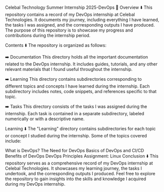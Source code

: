 Celebal Technology Summer Internship 2025-DevOps 🚀
Overview ⬇️
This repository contains a record of my DevOps internship at Celebal Technologies. It documents my journey, including everything I have learned, the tasks I was assigned, and the corresponding outputs I have produced. The purpose of this repository is to showcase my progress and contributions during the internship period.

Contents ⬇️
The repository is organized as follows:

➡️ Documentation
This directory holds all the important documentation related to the DevOps internship. It includes guides, tutorials, and any other relevant materials that I found useful throughout the internship.

➡️ Learning
This directory contains subdirectories corresponding to different topics and concepts I have learned during the internship. Each subdirectory includes notes, code snippets, and references specific to that topic.

➡️ Tasks
This directory consists of the tasks I was assigned during the internship. Each task is contained in a separate subdirectory, labeled numerically or with a descriptive name.

Learning ⬇️
The "Learning" directory contains subdirectories for each topic or concept I studied during the internship. Some of the topics covered include:

What is DevOps?
The Need for DevOps
Basics of DevOps and CI/CD
Benefits of DevOps
DevOps Principles
Assignment: Linux
Conclusion ⬇️
This repository serves as a comprehensive record of my DevOps internship at Celebal Technologies. It showcases my learning journey, the tasks I undertook, and the corresponding outputs I produced. Feel free to explore the repository to gain insights into the skills and knowledge I acquired during my DevOps internship.

